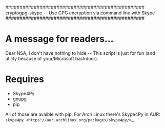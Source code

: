 #################################################
cryptogpg-skype -- Use GPG encryption via command line with Skype
#################################################

A message for readers...
===============
Dear NSA, I don't have nothing to hide -- This script is just for fun (and utility because of your/Microsoft backdoor).

Requires
===============

- Skype4Py
- gnupg
- pip

All of those are avaible with pip.
For Arch Linux there's Skype4Py in AUR: `skype4py
<https://aur.archlinux.org/packages/skype4py/>`_.
